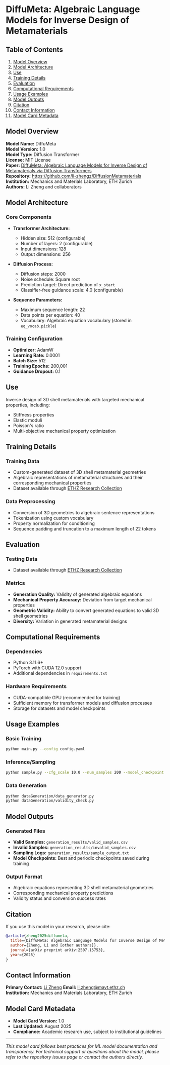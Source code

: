 # DiffuMeta: Algebraic Language Models for Inverse Design of Metamaterials

## Table of Contents

1. [Model Overview](#model-overview)
2. [Model Architecture](#model-architecture)
3. [Use](#use)
4. [Training Details](#training-details)
5. [Evaluation](#evaluation)
6. [Computational Requirements](#computational-requirements)
7. [Usage Examples](#usage-examples)
8. [Model Outputs](#model-outputs)
9. [Citation](#citation)
10. [Contact Information](#contact-information)
11. [Model Card Metadata](#model-card-metadata)

## Model Overview

**Model Name:** DiffuMeta  
**Model Version:** 1.0  
**Model Type:** Diffusion Transformer  
**License:** MIT License  
**Paper:** [DiffuMeta: Algebraic Language Models for Inverse Design of Metamaterials via Diffusion Transformers](https://arxiv.org/abs/2507.15753)  
**Repository:** https://github.com/li-zhengz/DiffusionMetamaterials  
**Institution:** Mechanics and Materials Laboratory, ETH Zurich  
**Authors:** Li Zheng and collaborators  

## Model Architecture

### Core Components
- **Transformer Architecture:**
  - Hidden size: 512 (configurable)
  - Number of layers: 2 (configurable)
  - Input dimensions: 128
  - Output dimensions: 256

- **Diffusion Process:**
  - Diffusion steps: 2000
  - Noise schedule: Square root
  - Prediction target: Direct prediction of `x_start`
  - Classifier-free guidance scale: 4.0 (configurable)

- **Sequence Parameters:**
  - Maximum sequence length: 22
  - Data points per equation: 40
  - Vocabulary: Algebraic equation vocabulary (stored in `eq_vocab.pickle`)

### Training Configuration
- **Optimizer:** AdamW
- **Learning Rate:** 0.0001
- **Batch Size:** 512
- **Training Epochs:** 200,001
- **Guidance Dropout:** 0.1

##  Use

Inverse design of 3D shell metamaterials with targeted mechanical properties, including:
- Stiffness properties
- Elastic moduli
- Poisson's ratio
- Multi-objective mechanical property optimization

## Training Details

### Training Data
- Custom-generated dataset of 3D shell metamaterial geometries
- Algebraic representations of metamaterial structures and their corresponding mechanical properties
- Dataset available through [ETHZ Research Collection](https://www.research-collection.ethz.ch/handle/20.500.11850/746797)

### Data Preprocessing
- Conversion of 3D geometries to algebraic sentence representations
- Tokenization using custom vocabulary
- Property normalization for conditioning
- Sequence padding and truncation to a maximum length of 22 tokens

## Evaluation

### Testing Data
- Dataset available through [ETHZ Research Collection](https://www.research-collection.ethz.ch/handle/20.500.11850/746797)

### Metrics
- **Generation Quality:** Validity of generated algebraic equations
- **Mechanical Property Accuracy:** Deviation from target mechanical properties
- **Geometric Validity:** Ability to convert generated equations to valid 3D shell geometries
- **Diversity:** Variation in generated metamaterial designs

## Computational Requirements

### Dependencies
- Python 3.11.6+
- PyTorch with CUDA 12.0 support
- Additional dependencies in `requirements.txt`

### Hardware Requirements
- CUDA-compatible GPU (recommended for training)
- Sufficient memory for transformer models and diffusion processes
- Storage for datasets and model checkpoints

## Usage Examples

### Basic Training
```bash
python main.py --config config.yaml
```

### Inference/Sampling
```bash
python sample.py --cfg_scale 10.0 --num_samples 200 --model_checkpoint model_checkpoints/best_model_checkpoint.pth
```

### Data Generation
```bash
python dataGeneration/data_generator.py
python dataGeneration/validity_check.py
```

## Model Outputs

### Generated Files
- **Valid Samples:** `generation_results/valid_samples.csv`
- **Invalid Samples:** `generation_results/invalid_samples.csv`
- **Sampling Logs:** `generation_results/sample_output.txt`
- **Model Checkpoints:** Best and periodic checkpoints saved during training

### Output Format
- Algebraic equations representing 3D shell metamaterial geometries
- Corresponding mechanical property predictions
- Validity status and conversion success rates

## Citation

If you use this model in your research, please cite:

```bibtex
@article{zheng2025diffumeta,
  title={DiffuMeta: Algebraic Language Models for Inverse Design of Metamaterials via Diffusion Transformers},
  author={Zheng, Li and [other authors]},
  journal={arXiv preprint arXiv:2507.15753},
  year={2025}
}
```

## Contact Information

**Primary Contact:** [Li Zheng](https://scholar.google.com/citations?user=dLCJjh4AAAAJ&hl=en)
**Email:** li.zheng@mavt.ethz.ch  
**Institution:** Mechanics and Materials Laboratory, ETH Zurich  

## Model Card Metadata

- **Model Card Version:** 1.0
- **Last Updated:** August 2025
- **Compliance:** Academic research use, subject to institutional guidelines

---

*This model card follows best practices for ML model documentation and transparency. For technical support or questions about the model, please refer to the repository issues page or contact the authors directly.*

